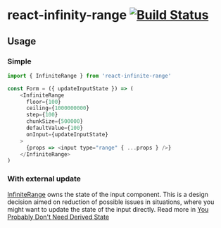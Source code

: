 # react-infinity-range [![Build Status](https://travis-ci.org/halfzebra/react-infinite-range.svg?branch=master)](https://travis-ci.org/halfzebra/react-infinite-range)

## Usage

### Simple

```js
import { InfiniteRange } from 'react-infinite-range'

const Form = ({ updateInputState }) => (
    <InfiniteRange
      floor={100}
      ceiling={1000000000}
      step={100}
      chunkSize={500000}
      defaultValue={100}
      onInput={updateInputState}
    >
      {props => <input type="range" { ...props } />}
    </InfiniteRange>
)
```

### With external update

[InfiniteRange](/lib/InfiniteRange) owns the state of the input component. This is a design decision aimed on reduction of possible issues in situations, where you might want to update the state of the input directly. Read more in [You Probably Don't Need Derived State](https://reactjs.org/blog/2018/06/07/you-probably-dont-need-derived-state.html)

